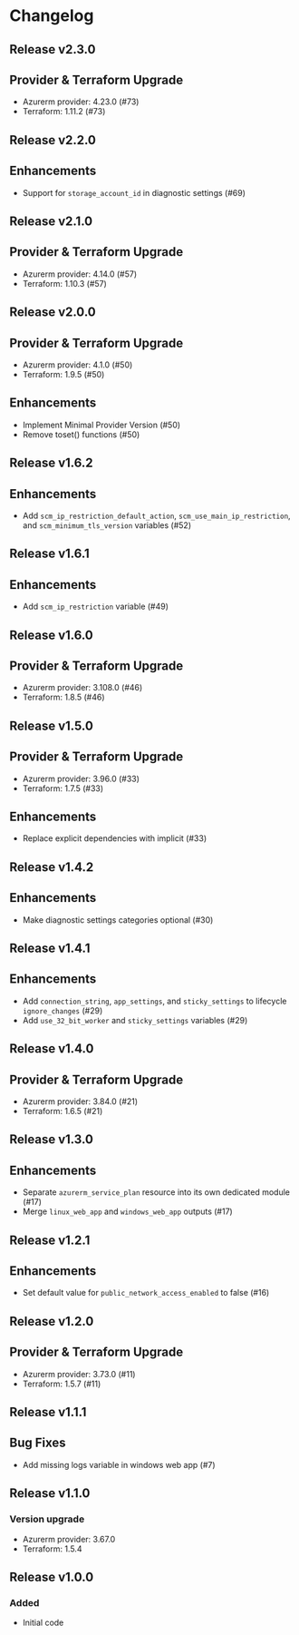 # Changelog

## Release v2.3.0

## Provider & Terraform Upgrade
- Azurerm provider: 4.23.0 (#73)
- Terraform: 1.11.2 (#73)
   
## Release v2.2.0

## Enhancements

- Support for `storage_account_id` in diagnostic settings (#69)


   
## Release v2.1.0

## Provider & Terraform Upgrade
- Azurerm provider: 4.14.0 (#57)
- Terraform: 1.10.3 (#57)
   
## Release v2.0.0

## Provider & Terraform Upgrade
- Azurerm provider: 4.1.0 (#50)
- Terraform: 1.9.5 (#50)
## Enhancements
- Implement Minimal Provider Version (#50)
- Remove toset() functions (#50)
   
## Release v1.6.2

## Enhancements

- Add `scm_ip_restriction_default_action`, `scm_use_main_ip_restriction`, and `scm_minimum_tls_version` variables (#52)


   
## Release v1.6.1

## Enhancements

- Add `scm_ip_restriction` variable (#49)


   
## Release v1.6.0

## Provider & Terraform Upgrade
- Azurerm provider: 3.108.0 (#46)
- Terraform: 1.8.5 (#46)
   
## Release v1.5.0

## Provider & Terraform Upgrade

- Azurerm provider: 3.96.0 (#33)
- Terraform: 1.7.5 (#33)

## Enhancements

- Replace explicit dependencies with implicit (#33)
   
## Release v1.4.2

## Enhancements

- Make diagnostic settings categories optional (#30)


   
## Release v1.4.1

## Enhancements

- Add `connection_string`, `app_settings`, and `sticky_settings` to lifecycle `ignore_changes` (#29)
- Add `use_32_bit_worker` and `sticky_settings` variables (#29)


   
## Release v1.4.0

## Provider & Terraform Upgrade
- Azurerm provider: 3.84.0 (#21)
- Terraform: 1.6.5 (#21)
   
## Release v1.3.0

## Enhancements

- Separate `azurerm_service_plan` resource into its own dedicated module (#17)
- Merge `linux_web_app` and `windows_web_app` outputs (#17)


   
## Release v1.2.1

## Enhancements

- Set default value for `public_network_access_enabled` to false (#16)


   
## Release v1.2.0

## Provider & Terraform Upgrade
- Azurerm provider: 3.73.0 (#11)
- Terraform: 1.5.7 (#11)


   
## Release v1.1.1

## Bug Fixes

- Add missing logs variable in windows web app (#7)



   
## Release v1.1.0

### Version upgrade
-	Azurerm provider: 3.67.0
-	Terraform: 1.5.4
   
## Release v1.0.0

### Added
- Initial code
   